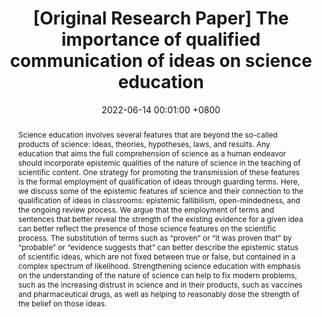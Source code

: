 ---
title:          "[Original Research Paper] The importance of qualified communication of ideas on science education"
date:           2022-06-14 00:01:00 +0800
selected:       true
pub:            "Revista Interdisciplinar de Ciência Aplicada"
pub_date:       "2022"
category:       "education"
abstract: >-
  Science education involves several features that are beyond the so-called products of science: ideas, theories, hypotheses, laws, and results. Any education that aims the full comprehension of science as a human endeavor should incorporate epistemic qualities of the nature of science in the teaching of scientific content. One strategy for promoting the transmission of these features is the formal employment of qualification of ideas through guarding terms. Here, we discuss some of the epistemic features of science and their connection to the qualification of ideas in classrooms: epistemic fallibilism, open-mindedness, and the ongoing review process. We argue that the employment of terms and sentences that better reveal the strength of the existing evidence for a given idea can better reflect the presence of those science features on the scientific process. The substitution of terms such as “proven” or “it was proven that” by “probable” or “evidence suggests that” can better describe the epistemic status of scientific ideas, which are not fixed between true or false, but contained in a complex spectrum of likelihood. Strengthening science education with emphasis on the understanding of the nature of science can help to fix modern problems, such as the increasing distrust in science and in their products, such as vaccines and pharmaceutical drugs, as well as helping to reasonably dose the strength of the belief on those ideas.

cover:          /assets/images/covers/2022-RICA.jpg
authors:
- Gabriel Dall'Alba*
- Guilherme Brambatti Guzzo*

links:
  Paper: https://sou.ucs.br/revistas/index.php/ricaucs/article/view/98/86
#  Code: https://github.com/luost26/academic-homepage << can use >>
#Unsplash: https://unsplash.com/photos/sliced-in-half-pineapple--_PLJZmHZzk

---